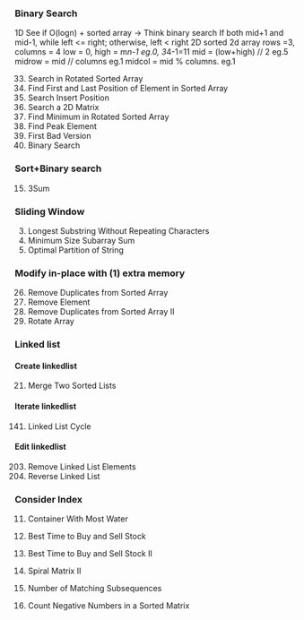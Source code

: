 ### Binary Search
1D
See if O(logn) + sorted array -> Think binary search
If both mid+1 and mid-1, while left <= right; otherwise, left < right
2D 
sorted 2d array
rows =3, columns = 4
low = 0, high = m*n-1       eg.0, 3*4-1=11
mid = (low+high) // 2       eg.5
midrow = mid // columns     eg.1
midcol = mid % columns.     eg.1

33. Search in Rotated Sorted Array
34. Find First and Last Position of Element in Sorted Array
35. Search Insert Position
74. Search a 2D Matrix
153. Find Minimum in Rotated Sorted Array
162. Find Peak Element
278. First Bad Version
704. Binary Search


### Sort+Binary search
15. 3Sum


### Sliding Window
3. Longest Substring Without Repeating Characters
209. Minimum Size Subarray Sum
2405. Optimal Partition of String


### Modify in-place with (1) extra memory
26. Remove Duplicates from Sorted Array
27. Remove Element
80. Remove Duplicates from Sorted Array II
189. Rotate Array


### Linked list
#### Create linkedlist
21. Merge Two Sorted Lists
#### Iterate linkedlist
141. Linked List Cycle
#### Edit linkedlist
203. Remove Linked List Elements
206. Reverse Linked List


### Consider Index 
11. Container With Most Water
121. Best Time to Buy and Sell Stock
122. Best Time to Buy and Sell Stock II






59. Spiral Matrix II
792. Number of Matching Subsequences
1351. Count Negative Numbers in a Sorted Matrix
